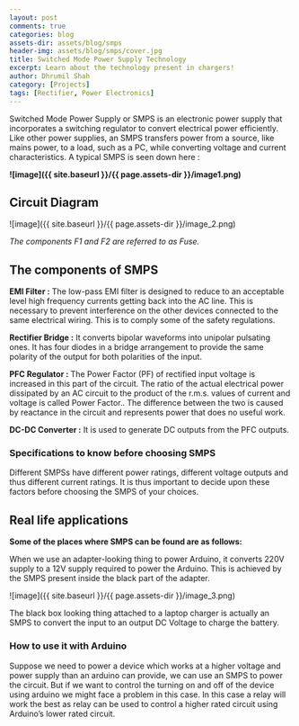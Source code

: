 ```yaml
---
layout: post
comments: true
categories: blog
assets-dir: assets/blog/smps
header-img: assets/blog/smps/cover.jpg
title: Switched Mode Power Supply Technology
excerpt: Learn about the technology present in chargers!
author: Dhrumil Shah
category: [Projects]
tags: [Rectifier, Power Electronics]
---
```


Switched Mode Power Supply or SMPS is an electronic power supply that incorporates a switching regulator to convert electrical power efficiently. Like other power supplies, an SMPS transfers power from a source, like mains power, to a load, such as a PC, while converting voltage and current characteristics. A typical SMPS is seen down here :

**![image]({{ site.baseurl }}/{{ page.assets-dir }}/image1.png)**

## Circuit Diagram

![image]({{ site.baseurl }}/{{ page.assets-dir }}/image_2.png)

_The components F1 and F2 are referred to as Fuse._

## The components of SMPS

**EMI Filter :** The low-pass EMI filter is designed to reduce to an acceptable level high frequency currents getting back into the AC line. This is necessary to prevent interference on the other devices connected to the same electrical wiring. This is to comply some of the safety regulations.

**Rectifier Bridge :** It converts bipolar waveforms into unipolar pulsating ones. It has four diodes in a bridge arrangement to provide the same polarity of the output for both polarities of the input.

**PFC Regulator :** The Power Factor (PF) of rectified input voltage is increased in this part of the circuit. The ratio of the actual electrical power dissipated by an AC circuit to the product of the r.m.s. values of current and voltage is called Power Factor.. The difference between the two is caused by reactance in the circuit and represents power that does no useful work.

**DC-DC Converter :** It is used to generate DC outputs from the PFC outputs.

### Specifications to know before choosing SMPS

Different SMPSs have different power ratings, different voltage outputs and thus different current ratings. It is thus important to decide upon these factors before choosing the SMPS of your choices.

## Real life applications

**Some of the places where SMPS can be found are as follows:**

When we use an adapter-looking thing to power Arduino, it converts 220V supply to a 12V supply required to power the Arduino. This is achieved by the SMPS present inside the black part of the adapter.

![image]({{ site.baseurl }}/{{ page.assets-dir }}/image_3.png)

The black box looking thing attached to a laptop charger is actually an SMPS to convert the input to an output DC Voltage to charge the battery.

### How to use it with Arduino  

Suppose we need to power a device which works at a higher voltage and power supply than an arduino can provide, we can use an SMPS to power the circuit. But if we want to control the turning on and off of the device using arduino we might face a problem in this case. In this case a relay will work the best as relay can be used to control a higher rated circuit using Arduino’s lower rated circuit.
